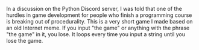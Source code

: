 In a discussion on the Python Discord server, I was told that one of the hurdles in game development for people who finish a programming course is breaking out of procedurality. This is a very short game I made based on an old Internet meme. 
If you input "the game" or anything with the phrase "the game" in it, you lose. It loops every time you input a string until you lose the game.
